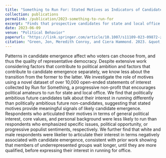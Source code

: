 ```yaml
---
title: "Something to Run For: Stated Motives as Indicators of Candidate Emergence"
collection: publications
permalink: /publication/2023-something-to-run-for
excerpt: "Finds that prospective candidates for state and local office who articulated their interest in localized and goal-congruent terms were likelier to actually run for office than those who articulated their interest in more general or nationalized terms."
date: 2023-06-09
venue: "Political Behavior"
paperurl: "https://link.springer.com/article/10.1007/s11109-023-09872-z"
citation: "Green, Jon, Meredith Conroy, and Ciera Hammond. 2023. &quot;Something to Run For: Stated Motives as Indicators of Candidate Emergence.&quot; <i>Political Behavior</i>."
---
```


Patterns in candidate emergence affect who voters can choose from, and thus the quality of representative democracy. Despite extensive work considering factors that contribute to political ambition and factors that contribute to candidate emergence separately, we know less about the transition from the former to the latter. We investigate the role of motives using a novel dataset of over 10,000 open-ended statements of interest collected by Run for Something, a progressive non-profit that encourages political amateurs to run for state and local office. We find that politically ambitious future candidates talk about their interest in running differently than politically ambitious future non-candidates, suggesting that stated motives provide meaningful signals of likely candidate emergence. Respondents who articulated their motives in terms of general political interest, core values, and personal background were less likely to run than respondents who emphasized specific issues, political opportunity, or progressive populist sentiments, respectively. We further find that white and male respondents were likelier to articulate their interest in terms negatively associated with candidate emergence, consistent with prior work showing that members of underrepresented groups wait longer, until they are more qualified, before expressing their interest in running for office.